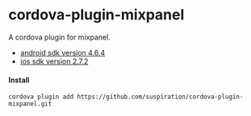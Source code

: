 # cordova-plugin-mixpanel
A cordova plugin for mixpanel.

- [android sdk version 4.6.4](https://github.com/mixpanel/mixpanel-android/tree/v4.6.4)
- [ios sdk version 2.7.2](https://github.com/mixpanel/mixpanel-iphone/tree/v2.7.2)

#### Install

```
cordova plugin add https://github.com/suspiration/cordova-plugin-mixpanel.git
```
